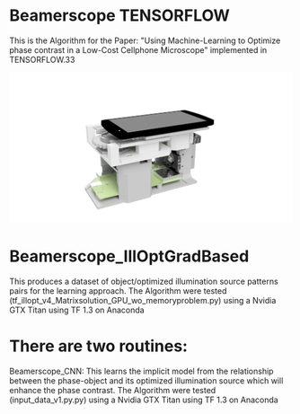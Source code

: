 # Beamerscope TENSORFLOW

This is the Algorithm for the Paper: "Using Machine-Learning to Optimize phase contrast in a Low-Cost Cellphone Microscope" implemented in TENSORFLOW.33

![alt text](https://raw.githubusercontent.com/bionanoimaging/Beamerscope_CAD/master/Images/Beamerscope.png)


# Beamerscope_IllOptGradBased
This produces a dataset of object/optimized illumination source patterns pairs for the learning approach.
The Algorithm were tested (tf_illopt_v4_Matrixsolution_GPU_wo_memoryproblem.py) using a Nvidia GTX Titan using TF 1.3 on Anaconda

# There are two routines: 
Beamerscope_CNN:
This learns the implicit model from the relationship between the phase-object and its optimized illumination source which will enhance the phase contrast.
The Algorithm were tested (input_data_v1.py.py) using a Nvidia GTX Titan using TF 1.3 on Anaconda

